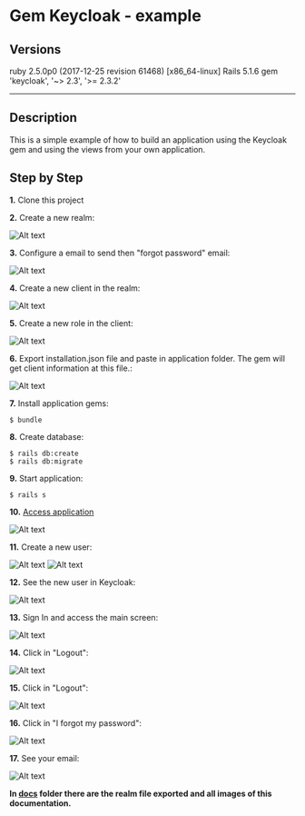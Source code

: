# Gem Keycloak - example

## Versions

ruby 2.5.0p0 (2017-12-25 revision 61468) [x86_64-linux]
Rails 5.1.6
gem 'keycloak', '~> 2.3', '>= 2.3.2'

---
## Description

This is a simple example of how to build an application using the Keycloak gem and using the views from your own application.

## Step by Step

**1.** Clone this project

**2.** Create a new realm:

![Alt text](docs/realm.png "New Realm")

**3.** Configure a email to send then "forgot password" email:

![Alt text](docs/realm_email.png "Email Configuration")

**4.** Create a new client in the realm:

![Alt text](docs/client.png "New Client")

**5.** Create a new role in the client:

![Alt text](docs/role_public.png "Public Role")

**6.** Export installation.json file and paste in application folder. The gem will get client information at this file.:

![Alt text](docs/installation.png "installation.json")

**7.** Install application gems:

```
$ bundle
```

**8.** Create database:

```
$ rails db:create
$ rails db:migrate
```

**9.** Start application:

```
$ rails s
```

**10.** [Access application](http://localhost:3000/)

![Alt text](docs/my_application.png "Application")

**11.** Create a new user:

![Alt text](docs/sign_up.png "Sign Up")
![Alt text](docs/user_created.png "User created")

**12.** See the new user in Keycloak:

![Alt text](docs/users.png "Users")

**13.** Sign In and access the main screen:

![Alt text](docs/main.png "Main screen")

**14.** Click in "Logout":

![Alt text](docs/logout.png "Logout")

**15.** Click in "Logout":

![Alt text](docs/logout.png "Logout")

**16.** Click in "I forgot my password":

![Alt text](docs/forgot_password.png "forgot password")

**17.** See your email:

![Alt text](docs/see_your_email.png "See your email")

**In [docs](https://github.com/imagov/example-gem-keycloak/tree/master/docs) folder there are the realm file exported and all images of this documentation.**